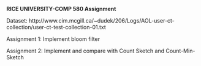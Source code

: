 **<div>RICE UNIVERSITY-COMP 580 Assignment</div>**
<p>Dataset: http://www.cim.mcgill.ca/~dudek/206/Logs/AOL-user-ct-collection/user-ct-test-collection-01.txt</p>
<p>Assignment 1:  Implement bloom filter</p>
<p>Assignment 2:  Implement and compare with Count Sketch and Count-Min-Sketch</p>